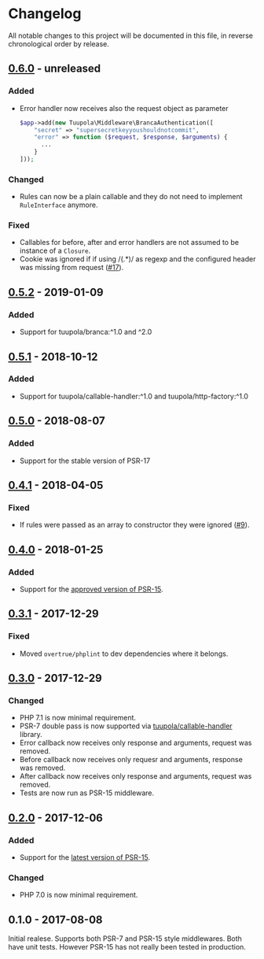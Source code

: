 # Changelog

All notable changes to this project will be documented in this file, in reverse chronological order by release.

## [0.6.0](https://github.com/tuupola/branca-middleware/compare/0.5.2...master) - unreleased
### Added
- Error handler now receives also the request object as parameter
  ```php
  $app->add(new Tuupola\Middleware\BrancaAuthentication([
      "secret" => "supersecretkeyyoushouldnotcommit",
      "error" => function ($request, $response, $arguments) {
        ...
      }
  ]));
  ```

### Changed
- Rules can now be a plain callable and they do not need to implement `RuleInterface` anymore.

### Fixed
- Callables for before, after and error handlers are not assumed to be instance of a `Closure`.
- Cookie was ignored if if using /(.*)/ as regexp and the configured header was missing from request ([#17](https://github.com/tuupola/branca-middleware/pull/17)).

## [0.5.2](https://github.com/tuupola/branca-middleware/compare/0.5.1...0.5.2) - 2019-01-09
### Added
- Support for tuupola/branca:^1.0 and ^2.0

## [0.5.1](https://github.com/tuupola/branca-middleware/compare/0.5.0...0.5.1) - 2018-10-12
### Added
- Support for tuupola/callable-handler:^1.0 and tuupola/http-factory:^1.0

## [0.5.0](https://github.com/tuupola/branca-middleware/compare/0.4.1...0.5.0) - 2018-08-07
### Added
- Support for the stable version of PSR-17

## [0.4.1](https://github.com/tuupola/branca-middleware/compare/0.3.0...0.4.1) - 2018-04-05
### Fixed
- If rules were passed as an array to constructor they were ignored ([#9](https://github.com/tuupola/branca-middleware/pull/9)).

## [0.4.0](https://github.com/tuupola/branca-middleware/compare/0.3.1...0.4.0) - 2018-01-25
### Added
- Support for the [approved version of PSR-15](https://github.com/php-fig/http-server-middleware).

## [0.3.1](https://github.com/tuupola/branca-middleware/compare/0.3.0...0.3.1) - 2017-12-29
### Fixed
- Moved `overtrue/phplint` to dev dependencies where it belongs.

## [0.3.0](https://github.com/tuupola/branca-middleware/compare/0.2.0...0.3.0) - 2017-12-29
### Changed
- PHP 7.1 is now minimal requirement.
- PSR-7 double pass is now supported via [tuupola/callable-handler](https://github.com/tuupola/callable-handler) library.
- Error callback now receives only response and arguments, request was removed.
- Before callback now receives only requesr and arguments, response was removed.
- After callback now receives only response and arguments, request was removed.
- Tests are now run as PSR-15 middleware.

## [0.2.0](https://github.com/tuupola/branca-middleware/compare/0.1.0...0.2.0) - 2017-12-06
### Added
- Support for the [latest version of PSR-15](https://github.com/http-interop/http-server-middleware).

### Changed
-  PHP 7.0 is now minimal requirement.

## 0.1.0 - 2017-08-08
Initial realese. Supports both PSR-7 and PSR-15 style middlewares. Both have unit tests. However PSR-15 has not really been tested in production.
